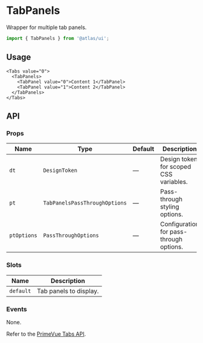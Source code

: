 # TabPanels

Wrapper for multiple tab panels.

```ts
import { TabPanels } from '@atlas/ui';
```

## Usage

```vue
<Tabs value="0">
  <TabPanels>
    <TabPanel value="0">Content 1</TabPanel>
    <TabPanel value="1">Content 2</TabPanel>
  </TabPanels>
</Tabs>
```

## API

### Props

| Name | Type | Default | Description |
| ---- | ---- | ------- | ----------- |
| `dt` | `DesignToken` | — | Design token for scoped CSS variables. |
| `pt` | `TabPanelsPassThroughOptions` | — | Pass-through styling options. |
| `ptOptions` | `PassThroughOptions` | — | Configuration for pass-through options. |

### Slots

| Name | Description |
| ---- | ----------- |
| `default` | Tab panels to display. |

### Events

None.

Refer to the [PrimeVue Tabs API](https://primevue.org/tabs/#api).
